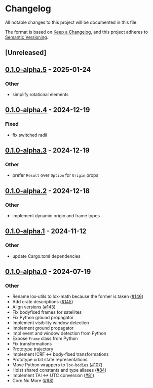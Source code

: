 # Changelog
All notable changes to this project will be documented in this file.

The format is based on [Keep a Changelog](https://keepachangelog.com/en/1.0.0/),
and this project adheres to [Semantic Versioning](https://semver.org/spec/v2.0.0.html).

## [Unreleased]

## [0.1.0-alpha.5](https://github.com/lox-space/lox/compare/lox-bodies-v0.1.0-alpha.4...lox-bodies-v0.1.0-alpha.5) - 2025-01-24

### Other

- simplify rotational elements

## [0.1.0-alpha.4](https://github.com/lox-space/lox/compare/lox-bodies-v0.1.0-alpha.3...lox-bodies-v0.1.0-alpha.4) - 2024-12-19

### Fixed

- fix switched radii

## [0.1.0-alpha.3](https://github.com/lox-space/lox/compare/lox-bodies-v0.1.0-alpha.2...lox-bodies-v0.1.0-alpha.3) - 2024-12-19

### Other

- prefer `Result` over `Option` for `Origin` props

## [0.1.0-alpha.2](https://github.com/lox-space/lox/compare/lox-bodies-v0.1.0-alpha.1...lox-bodies-v0.1.0-alpha.2) - 2024-12-18

### Other

- implement dynamic origin and frame types

## [0.1.0-alpha.1](https://github.com/lox-space/lox/compare/lox-bodies-v0.1.0-alpha.0...lox-bodies-v0.1.0-alpha.1) - 2024-11-12

### Other

- update Cargo.toml dependencies

## [0.1.0-alpha.0](https://github.com/lox-space/lox/releases/tag/lox-bodies-v0.1.0-alpha.0) - 2024-07-19

### Other
- Rename lox-utils to lox-math because the former is taken ([#146](https://github.com/lox-space/lox/pull/146))
- Add crate descriptions ([#145](https://github.com/lox-space/lox/pull/145))
- Align versions ([#143](https://github.com/lox-space/lox/pull/143))
- Fix bodyfixed frames for satellites
- Fix Python ground propagator
- Implement visibility window detection
- Implement ground propagator
- Impl event and window detection from Python
- Expose `Frame` class from Python
- Fix transformations
- Prototype trajectory
- Implement ICRF <-> body-fixed transformations
- Prototype orbit state representations
- Move Python wrappers to `lox-bodies` ([#107](https://github.com/lox-space/lox/pull/107))
- Hoist shared constants and type aliases ([#84](https://github.com/lox-space/lox/pull/84))
- Implement TAI <-> UTC conversion ([#81](https://github.com/lox-space/lox/pull/81))
- Core No More ([#68](https://github.com/lox-space/lox/pull/68))
